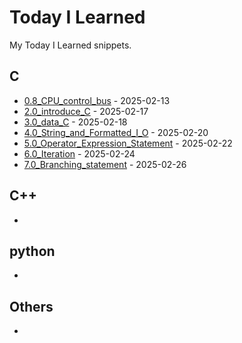 # Today I Learned
My Today I Learned snippets.
## C
- [0.8_CPU_control_bus](C/0.8_CPU_control_bus.md) - 2025-02-13
- [2.0_introduce_C](C/2.0_introduce_C.md) - 2025-02-17
- [3.0_data_C](C/3.0_data_C.md) - 2025-02-18
- [4.0_String_and_Formatted_I_O](C/4.0_String_and_Formatted_I_O.md) - 2025-02-20
- [5.0_Operator_Expression_Statement](C/5.0_Operator_Expression_Statement.md) - 2025-02-22
- [6.0_Iteration](C/6.0_Iteration.md) - 2025-02-24
- [7.0_Branching_statement](C/7.0_Branching_statement.md) - 2025-02-26

## C++
- 

## python
- 

## Others
- 
